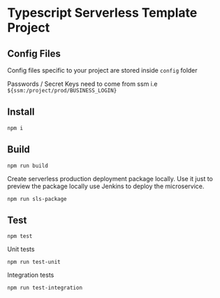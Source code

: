 # Typescript Serverless Template Project

## Config Files

Config files specific to your project are stored inside `config` folder

Passwords / Secret Keys need to come from ssm i.e `${ssm:/project/prod/BUSINESS_LOGIN}`


## Install

```
npm i
```

## Build

```
npm run build
```

Create serverless production deployment package locally. Use it just to preview the package locally use Jenkins to deploy the microservice.  
```
npm run sls-package
```

## Test

```
npm test
```

Unit tests
```
npm run test-unit
```

Integration tests
```
npm run test-integration
```
